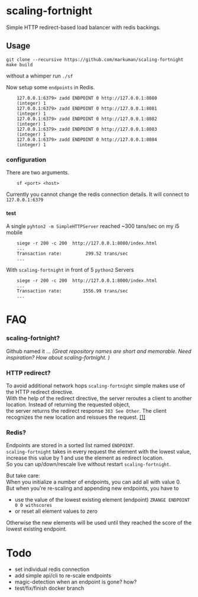 # scaling-fortnight

Simple HTTP redirect-based load balancer with redis backings.


## Usage

	git clone --recursive https://github.com/markuman/scaling-fortnight
	make build
	
without a whimper run `./sf` 

Now setup some `endpoints` in Redis.

		127.0.0.1:6379> zadd ENDPOINT 0 http://127.0.0.1:8080
		(integer) 1
		127.0.0.1:6379> zadd ENDPOINT 0 http://127.0.0.1:8081
		(integer) 1
		127.0.0.1:6379> zadd ENDPOINT 0 http://127.0.0.1:8082
		(integer) 1
		127.0.0.1:6379> zadd ENDPOINT 0 http://127.0.0.1:8083
		(integer) 1
		127.0.0.1:6379> zadd ENDPOINT 0 http://127.0.0.1:8084
		(integer) 1

### configuration

There are two arguments. 

		sf <port> <host>
		
Currently you cannot change the redis connection details. It will connect to `127.0.0.1:6379`

#### test

A single `pyhton2 -m SimpleHTTPServer` reached ~300 tans/sec on my i5 mobile

		siege -r 200 -c 200  http://127.0.0.1:8080/index.html
		...
		Transaction rate:	      299.52 trans/sec
		...
		
With `scaling-fortnight` in front of 5 `python2` Servers

		siege -r 200 -c 200  http://127.0.0.1:8000/index.html
		...
		Transaction rate:	     1556.99 trans/sec
		...

		

# FAQ

### scaling-fortnight?

Github named it ... _(Great repository names are short and memorable. Need inspiration? How about scaling-fortnight. )_ 

### HTTP redirect?

To avoid additional network hops `scaling-fortnight` simple makes use of the HTTP redirect directive.   
With the help of the redirect directive, the server reroutes a client to another location. Instead of returning the requested object,   
the server returns the redirect response `303 See Other`. The client recognizes the new location and reissues the request. 
[[1]](http://www.javaworld.com/article/2077922/architecture-scalability/server-load-balancing-architectures-part-2-application-level-load-balanci.html)

### Redis?

Endpoints are stored in a sorted list named `ENDPOINT`.  
`scaling-fortnight` takes in every request the element with the lowest value, increase this value by 1 and use the element as redirect location.  
So you can up/down/rescale live without restart `scaling-fortnight`.

But take care:  
When you initialize a number of endpoints, you can add all with value 0.  
But when you're re-scaling and appending new endpoints, you have to  

* use the value of the lowest existing element (endpoint) `ZRANGE ENDPOINT 0 0 withscores`
* or reset all element values to zero  
    
Otherwise the new elements will be used until they reached the score of the lowest existing endpoint. 

# Todo

* set individual redis connection
* add simple api/cli to re-scale endpoints
* magic-detection when an endpoint is gone? how?
* test/fix/finish docker branch

    
